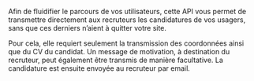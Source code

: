 Afin de fluidifier le parcours de vos utilisateurs, cette API vous permet de transmettre directement aux recruteurs les candidatures de vos usagers, sans que ces derniers n’aient à quitter votre site.

Pour cela, elle requiert seulement la transmission des coordonnées ainsi que du CV du candidat. Un message de motivation, à destination du recruteur, peut également être transmis de manière facultative. La candidature est ensuite envoyée au recruteur par email.

